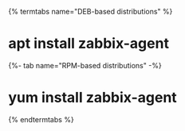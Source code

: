 {% termtabs name="DEB-based distributions" %}
# apt install zabbix-agent
{%- tab name="RPM-based distributions" -%}
# yum install zabbix-agent
{% endtermtabs %}